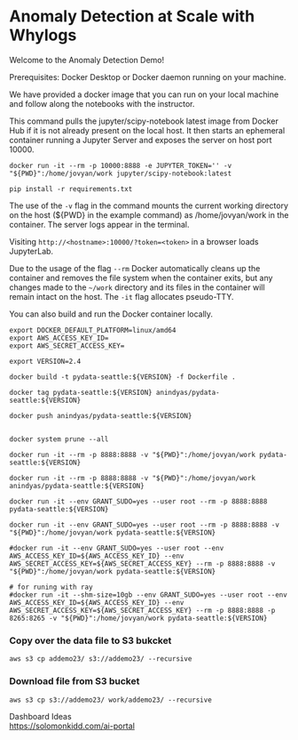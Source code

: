 # Anomaly Detection at Scale with Whylogs

Welcome to the Anomaly Detection Demo!

Prerequisites: Docker Desktop or Docker daemon running on your machine.

We have provided a docker image that you can run on your local machine and follow along the notebooks with the instructor.

This command pulls the jupyter/scipy-notebook latest image from Docker Hub if it is not already present on the local host. 
It then starts an ephemeral container running a Jupyter Server and exposes the server on host port 10000.
```
docker run -it --rm -p 10000:8888 -e JUPYTER_TOKEN='' -v "${PWD}":/home/jovyan/work jupyter/scipy-notebook:latest

pip install -r requirements.txt
```

The use of the `-v` flag in the command mounts the current working directory on the host (${PWD} in the example command) 
as /home/jovyan/work in the container. The server logs appear in the terminal.

Visiting `http://<hostname>:10000/?token=<token>` in a browser loads JupyterLab.

Due to the usage of the flag `--rm` Docker automatically cleans up the container and removes the file system 
when the container exits, but any changes made to the `~/work` directory and its files in the container will 
remain intact on the host. The `-it` flag allocates pseudo-TTY.

You can also build and run the Docker container locally.

```
export DOCKER_DEFAULT_PLATFORM=linux/amd64
export AWS_ACCESS_KEY_ID=
export AWS_SECRET_ACCESS_KEY=

export VERSION=2.4

docker build -t pydata-seattle:${VERSION} -f Dockerfile .

docker tag pydata-seattle:${VERSION} anindyas/pydata-seattle:${VERSION}

docker push anindyas/pydata-seattle:${VERSION}


docker system prune --all

docker run -it --rm -p 8888:8888 -v "${PWD}":/home/jovyan/work pydata-seattle:${VERSION}

docker run -it --rm -p 8888:8888 -v "${PWD}":/home/jovyan/work anindyas/pydata-seattle:${VERSION}

docker run -it --env GRANT_SUDO=yes --user root --rm -p 8888:8888 pydata-seattle:${VERSION}

docker run -it --env GRANT_SUDO=yes --user root --rm -p 8888:8888 -v "${PWD}":/home/jovyan/work pydata-seattle:${VERSION}

#docker run -it --env GRANT_SUDO=yes --user root --env AWS_ACCESS_KEY_ID=${AWS_ACCESS_KEY_ID} --env AWS_SECRET_ACCESS_KEY=${AWS_SECRET_ACCESS_KEY} --rm -p 8888:8888 -v "${PWD}":/home/jovyan/work pydata-seattle:${VERSION}

# for runing with ray
#docker run -it --shm-size=10gb --env GRANT_SUDO=yes --user root --env AWS_ACCESS_KEY_ID=${AWS_ACCESS_KEY_ID} --env AWS_SECRET_ACCESS_KEY=${AWS_SECRET_ACCESS_KEY} --rm -p 8888:8888 -p 8265:8265 -v "${PWD}":/home/jovyan/work pydata-seattle:${VERSION}

```


### Copy over the data file to S3 bukcket
```
aws s3 cp addemo23/ s3://addemo23/ --recursive
```

### Download file from S3 bucket
```
aws s3 cp s3://addemo23/ work/addemo23/ --recursive
```

Dashboard Ideas  
https://solomonkidd.com/ai-portal
